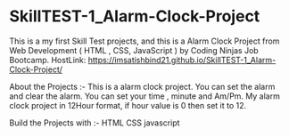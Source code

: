 # SkillTEST-1_Alarm-Clock-Project
This is a my first Skill Test projects, and this is a Alarm Clock Project from Web Development ( HTML , CSS, JavaScript ) by  Coding Ninjas Job Bootcamp.
HostLink: https://imsatishbind21.github.io/SkillTEST-1_Alarm-Clock-Project/

About the Projects :-
This is a alarm clock project.
You can set the alarm and clear the alarm.
You can set your time , minute and Am/Pm.
My alarm clock project in 12Hour format, if hour value is 0 then set it to 12.

Build the Projects with :-
HTML
CSS
javascript
